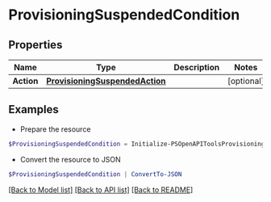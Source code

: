 # ProvisioningSuspendedCondition
## Properties

Name | Type | Description | Notes
------------ | ------------- | ------------- | -------------
**Action** | [**ProvisioningSuspendedAction**](ProvisioningSuspendedAction.md) |  | [optional] 

## Examples

- Prepare the resource
```powershell
$ProvisioningSuspendedCondition = Initialize-PSOpenAPIToolsProvisioningSuspendedCondition  -Action null
```

- Convert the resource to JSON
```powershell
$ProvisioningSuspendedCondition | ConvertTo-JSON
```

[[Back to Model list]](../README.md#documentation-for-models) [[Back to API list]](../README.md#documentation-for-api-endpoints) [[Back to README]](../README.md)

